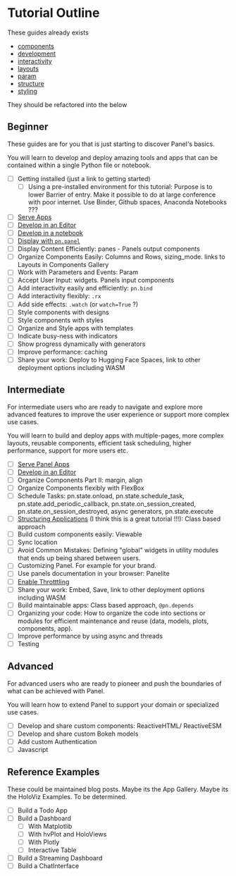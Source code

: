 # Tutorial Outline

These guides already exists

- [components](components.md)
- [development](development.md)
- [interactivity](interactivity.md)
- [layouts](layouts.md)
- [param](param.md)
- [structure](structure.md)
- [styling](styling.md)

They should be refactored into the below

## Beginner

These guides are for you that is just starting to discover Panel's basics.

You will learn to develop and deploy amazing tools and apps that can be contained within a single Python file or notebook.

- [ ] Getting installed (just a link to getting started)
  - [ ] Using a pre-installed environment for this tutorial: Purpose is to lower Barrier of entry. Make it possible to do at large conference with poor internet. Use Binder, Github spaces, Anaconda Notebooks ???
- [ ] [Serve Apps](https://github.com/holoviz/panel/blob/docs_fixes_1.4_a1_review/doc/tutorials/beginner/panel_serve.md)
- [ ] [Develop in an Editor](https://github.com/holoviz/panel/blob/docs_fixes_1.4_a1_review/doc/tutorials/intermediate/develop_editor.md)
- [ ] [Develop in a notebook](https://github.com/holoviz/panel/blob/docs_fixes_1.4_a1_review/doc/tutorials/beginner/develop_notebook.md)
- [ ] [Display with `pn.panel`](https://github.com/holoviz/panel/blob/docs_fixes_1.4_a1_review/doc/tutorials/beginner/display_pn_panel.md)
- [ ] Display Content Efficiently:  panes - Panels output components
- [ ] Organize Components Easily: Columns and Rows, sizing_mode. links to Layouts in Components Gallery
- [ ] Work with Parameters and Events: Param
- [ ] Accept User Input: widgets. Panels input components
- [ ] Add interactivity easily and efficiently: `pn.bind`
- [ ] Add interactivity flexibly: `.rx`
- [ ] Add side effects: `.watch` (or `watch=True` ?)
- [ ] Style components with designs
- [ ] Style components with styles
- [ ] Organize and Style apps with templates
- [ ] Indicate busy-ness with indicators
- [ ] Show progress dynamically with generators
- [ ] Improve performance: caching
- [ ] Share your work: Deploy to Hugging Face Spaces, link to other deployment options including WASM

## Intermediate

For intermediate users who are ready to navigate and explore more advanced features to improve the user experience or support more complex use cases.

You will learn to build and deploy apps with multiple-pages, more complex layouts, reusable components, efficient task scheduling, higher performance, support for more users etc.

- [ ] [Serve Panel Apps](https://github.com/holoviz/panel/blob/docs_fixes_1.4_a1_review/doc/tutorials/intermediate/panel_serve.md)
- [ ] [Develop in an Editor](https://github.com/holoviz/panel/blob/docs_fixes_1.4_a1_review/doc/tutorials/intermediate/develop_editor.md)
- [ ] Organize Components Part II: margin, align
- [ ] Organize Components flexibly with FlexBox
- [ ] Schedule Tasks: pn.state.onload, pn.state.schedule_task, pn.state.add_periodic_callback, pn.state.on_session_created, pn.state.on_session_destroyed, async generators, pn.state.execute
- [ ] [Structuring Applications](https://holoviz-dev.github.io/panel/tutorials/structure.html) (I think this is a great tutorial !!!): Class based approach
- [ ] Build custom components easily: Viewable
- [ ] Sync location
- [ ] Avoid Common Mistakes: Defining "global" widgets in utility modules that ends up being shared between users.
- [ ] Customizing Panel. For example for your brand.
- [ ] Use panels documentation in your browser: Panelite
- [ ] [Enable Throtttling](../how_to/performance/throttling.html)
- [ ] Share your work: Embed, Save, link to other deployment options including WASM
- [ ] Build maintainable apps: Class based approach, `@pn.depends`
- [ ] Organizing your code: How to organize the code into sections or modules for efficient maintenance and reuse (data, models, plots, components, app).
- [ ] Improve performance by using async and threads
- [ ] Testing

## Advanced

For advanced users who are ready to pioneer and push the boundaries of what can be achieved with Panel.

You will learn how to extend Panel to support your domain or specialized use cases.

- [ ] Develop and share custom components: ReactiveHTML/ ReactiveESM
- [ ] Develop and share custom Bokeh models
- [ ] Add custom Authentication
- [ ] Javascript

## Reference Examples

These could be maintained blog posts. Maybe its the App Gallery. Maybe its the HoloViz Examples. To be determined.

- [ ] Build a Todo App
- [ ] Build a Dashboard
  - [ ] With Matplotlib
  - [ ] With hvPlot and HoloViews
  - [ ] With Plotly
  - [ ] Interactive Table
- [ ] Build a Streaming Dashboard
- [ ] Build a ChatInterface
